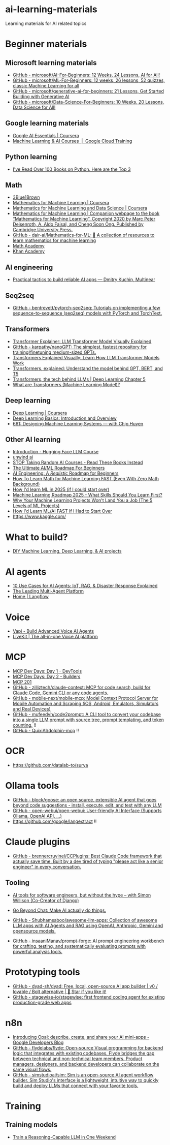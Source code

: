 # ai-learning-materials
Learning materials for AI related topics

# Beginner materials

## Microsoft learning materials

* [GitHub - microsoft/AI-For-Beginners: 12 Weeks, 24 Lessons, AI for All!](https://github.com/Microsoft/AI-For-Beginners)
* [GitHub - microsoft/ML-For-Beginners: 12 weeks, 26 lessons, 52 quizzes, classic Machine Learning for all](https://github.com/Microsoft/ML-for-Beginners)
* [GitHub - microsoft/generative-ai-for-beginners: 21 Lessons, Get Started Building with Generative AI](https://github.com/microsoft/generative-ai-for-beginners)
* [GitHub - microsoft/Data-Science-For-Beginners: 10 Weeks, 20 Lessons, Data Science for All!](https://github.com/Microsoft/Data-Science-For-Beginners)

## Google learning materials

* [Google AI Essentials | Coursera](https://www.coursera.org/specializations/ai-essentials-google)
* [Machine Learning & AI Courses  |  Google Cloud Training](https://cloud.google.com/learn/training/machinelearning-ai)

## Python learning
* [I've Read Over 100 Books on Python. Here are the Top 3](https://www.youtube.com/watch?v=MqywbqLmjp4)

## Math

* [3Blue1Brown](https://youtube.com/@3blue1brown)
* [Mathematics for Machine Learning | Coursera](https://www.coursera.org/specializations/mathematics-machine-learning)
* [Mathematics for Machine Learning and Data Science | Coursera](https://www.coursera.org/specializations/mathematics-for-machine-learning-and-data-science/)
* [Mathematics for Machine Learning | Companion webpage to the book “Mathematics for Machine Learning”. Copyright 2020 by Marc Peter Deisenroth, A. Aldo Faisal, and Cheng Soon Ong. Published by Cambridge University Press.](https://mml-book.com/)
* [GitHub - dair-ai/Mathematics-for-ML: 🧮  A collection of resources to learn mathematics for machine learning](https://github.com/dair-ai/Mathematics-for-ML)
* [Math Academy](https://www.mathacademy.com)
* [Khan Academy](https://www.khanacademy.org)

## AI engineering

* [Practical tactics to build reliable AI apps — Dmitry Kuchin, Multinear](https://www.youtube.com/watch?v=-T6uZYYzkWw)

## Seq2seq

* [GitHub - bentrevett/pytorch-seq2seq: Tutorials on implementing a few sequence-to-sequence (seq2seq) models with PyTorch and TorchText.](https://github.com/bentrevett/pytorch-seq2seq)

## Transformers

* [Transformer Explainer: LLM Transformer Model Visually Explained](https://poloclub.github.io/transformer-explainer/)
* [GitHub - karpathy/nanoGPT: The simplest, fastest repository for training/finetuning medium-sized GPTs.](https://github.com/karpathy/nanoGPT)
* [Transformers Explained Visually: Learn How LLM Transformer Models Work](https://www.youtube.com/watch?v=ECR4oAwocjs)
* [Transformers, explained: Understand the model behind GPT, BERT, and T5](https://www.youtube.com/watch?v=SZorAJ4I-sA)
* [Transformers, the tech behind LLMs | Deep Learning Chapter 5](https://www.youtube.com/watch?v=wjZofJX0v4M)
* [What are Transformers (Machine Learning Model)?](https://www.youtube.com/watch?v=ZXiruGOCn9s)

## Deep learning

* [Deep Learning | Coursera](https://www.coursera.org/specializations/deep-learning)
* [Deep Learning Basics: Introduction and Overview](https://www.youtube.com/watch?v=O5xeyoRL95U)
* [661: Designing Machine Learning Systems — with Chip Huyen](https://www.youtube.com/watch?v=RUIcLaXGGcU)

## Other AI learning

* [Introduction - Hugging Face LLM Course](https://huggingface.co/learn/llm-course/chapter1/1)
* [unwind ai](https://www.theunwindai.com/)
* [STOP Taking Random AI Courses - Read These Books Instead](https://www.youtube.com/watch?v=eE6yvtKLwvk)
* [The Ultimate AI/ML Roadmap For Beginners](https://www.youtube.com/watch?v=JAWSqX2fBvQ)
* [AI Engineering: A *Realistic* Roadmap for Beginners](https://www.youtube.com/watch?v=dbUIjFXIpis)
* [How To Learn Math for Machine Learning FAST (Even With Zero Math Background)](https://www.youtube.com/watch?v=KgolhE7p-KY)
* [How I'd learn ML in 2025 (if I could start over)](https://www.youtube.com/watch?v=_xIwjmCH6D4)
* [Machine Learning Roadmap 2025 - What Skills Should You Learn First?](https://www.youtube.com/watch?v=lU12aoer3Mk)
* [Why Your Machine Learning Projects Won't Land You a Job (The 5 Levels of ML Projects)](https://www.youtube.com/watch?v=Bx4BYXOE9SQ)
* [How I'd Learn ML/AI FAST If I Had to Start Over](https://www.youtube.com/watch?v=8xUher8-5_Q)
* https://www.kaggle.com/

# What to build?

* [DIY Machine Learning, Deep Learning, & AI projects](https://www.youtube.com/watch?v=x20Kk6G0QkU)

# AI agents

* [10 Use Cases for AI Agents: IoT, RAG, & Disaster Response Explained](https://www.youtube.com/watch?v=Ts42JTye-AI)
* [The Leading Multi-Agent Platform](https://www.crewai.com)
* [Home | Langflow](https://www.langflow.org)

# Voice 

* [Vapi - Build Advanced Voice AI Agents](https://vapi.ai)
* [LiveKit | The all-in-one Voice AI platform](https://livekit.io)

# MCP

* [MCP Dev Days: Day 1 - DevTools](https://www.youtube.com/watch?v=8-okWLAUI3Q)
* [MCP Dev Days: Day 2 - Builders](https://www.youtube.com/watch?v=lHuxDMMkGJ8)
* [MCP 201](https://www.youtube.com/watch?v=HNzH5Us1Rvg)
* [GitHub - zilliztech/claude-context: MCP for code search, build for Claude Code, Gemini CLI or any code agents.](https://github.com/zilliztech/claude-context)
* [GitHub - mobile-next/mobile-mcp: Model Context Protocol Server for Mobile Automation and Scraping (iOS, Android, Emulators, Simulators and Real Devices)](https://github.com/mobile-next/mobile-mcp)
* [GitHub - mufeedvh/code2prompt: A CLI tool to convert your codebase into a single LLM prompt with source tree, prompt templating, and token counting.](https://github.com/mufeedvh/code2prompt)  ‼️
* [GitHub - QuixiAI/dolphin-mcp](https://github.com/QuixiAI/dolphin-mcp) ‼️

# OCR 

* https://github.com/datalab-to/surya

# Ollama tools

* [GitHub - block/goose: an open source, extensible AI agent that goes beyond code suggestions - install, execute, edit, and test with any LLM](https://github.com/block/goose)
* [GitHub - open-webui/open-webui: User-friendly AI Interface (Supports Ollama, OpenAI API, ...)](https://github.com/open-webui/open-webui)
* https://github.com/google/langextract ‼️

# Claude plugins

* [GitHub - brennercruvinel/CCPlugins: Best Claude Code framework that actually save time. Built by a dev tired of typing "please act like a senior engineer" in every conversation.](https://github.com/brennercruvinel/CCPlugins)

## Tooling

* [AI tools for software engineers, but without the hype – with Simon Willison (Co-Creator of Django)](https://www.youtube.com/watch?v=uRuLgar5XZw)

* [Go Beyond Chat: Make AI actually do things.](https://www.arcade.dev/)
* [GitHub - Shubhamsaboo/awesome-llm-apps: Collection of awesome LLM apps with AI Agents and RAG using OpenAI, Anthropic, Gemini and opensource models.](https://github.com/Shubhamsaboo/awesome-llm-apps)
* [GitHub - insaaniManav/prompt-forge: AI prompt engineering workbench for crafting, testing, and systematically evaluating prompts with powerful analysis tools.](https://github.com/insaaniManav/prompt-forge)

# Prototyping tools

* [GitHub - dyad-sh/dyad: Free, local, open-source AI app builder | v0 / lovable / Bolt alternative | 🌟 Star if you like it!](https://github.com/dyad-sh/dyad)
* [GitHub - stagewise-io/stagewise: first frontend coding agent for existing production-grade web apps](https://github.com/stagewise-io/stagewise)

# n8n

* [Introducing Opal: describe, create, and share your AI mini-apps - Google Developers Blog](https://developers.googleblog.com/en/introducing-opal/)
* [GitHub - flydelabs/flyde: Open-source Visual programming for backend logic that integrates with existing codebases. Flyde bridges the gap between technical and non-technical team members. Product managers, designers, and backend developers can collaborate on the same visual flows.](https://github.com/flydelabs/flyde)
* [GitHub - simstudioai/sim: Sim is an open-source AI agent workflow builder. Sim Studio's interface is a lightweight, intuitive way to quickly build and deploy LLMs that connect with your favorite tools.](https://github.com/simstudioai/sim)

# Training

## Training models

* [Train a Reasoning-Capable LLM in One Weekend](https://www.youtube.com/watch?v=hMGikmMFLAU)
